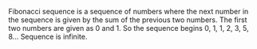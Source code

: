 Fibonacci sequence is a sequence of numbers where the next number in the sequence is given by the sum of the previous two numbers. 
The first two numbers are given as 0 and 1. So the sequence begins 0, 1, 1, 2, 3, 5, 8... 
Sequence is infinite.
